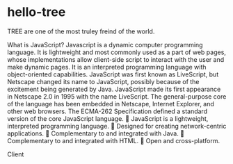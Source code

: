 # hello-tree
TREE are one of the most truley freind of the world.
<html>
<head><title>nayan das</title>
<body>
 <p>What is JavaScript? 
 Javascript is a dynamic computer programming language. 
 It is lightweight and most commonly used as a part of web pages, whose implementations allow client-side script to interact with the user and make dynamic pages.
 It is an interpreted programming language with object-oriented capabilities.  
 JavaScript was first known as LiveScript, but Netscape changed its name to JavaScript, possibly because of the excitement being generated by Java.
 JavaScript made its first appearance in Netscape 2.0 in 1995 with the name LiveScript.
 The general-purpose core of the language has been embedded in Netscape, Internet Explorer, and other web browsers. 
 The ECMA-262 Specification defined a standard version of the core JavaScript language.
  JavaScript is a lightweight, interpreted programming language.
  Designed for creating network-centric applications.
  Complementary to and integrated with Java.
  Complementary to and integrated with HTML.
  Open and cross-platform. </p>
Client</body>
 </head>
 </html>
